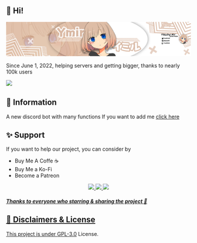 ## 👋 Hi!

![Variant Long Website](https://github.com/OfficialYmirBot/.github/raw/main/profile/ymir_banner.png)

Since June 1, 2022, helping servers and getting bigger, thanks to nearly 100k users

<a/> <a href = "discord.com"><img src = "https://img.shields.io/badge/Discord-7289DA?style=for-the-badge&logo=discord&logoColor=white" target = "_blank"> <a/>

## 📜 Information
 A new discord bot with many functions
 If you want to add me [click here](https://discord.com/oauth2/authorize?client_id=981591237301796904&scope=bot+identify+guilds+email+applications.commands&permissions=2080374975)
## ✨ Support
If you want to help our project, you can consider by

* Buy Me A Coffe ☕️
* Buy Me a Ko-Fi
* Become a Patreon

<p align="center">
 <a href = ""><img src = "https://img.shields.io/badge/Ko--fi-F16061?style=for-the-badge&logo=ko-fi&logoColor=white" target = "_blank">
 <a href = ""><img src = "https://img.shields.io/badge/Buy_Me_A_Coffee-FFDD00?style=for-the-badge&logo=buy-me-a-coffee&logoColor=black" target = "_blank"> 
 <a href = ""><img src = "https://img.shields.io/badge/Patreon-F96854?style=for-the-badge&logo=patreon&logoColor=white" target = "_blank">
</p>
  
##### Thanks to everyone who starring & sharing the project 💖

 ## 📌 Disclaimers & License

This project is under [GPL-3.0](https://github.com/OfficialYmirBot/.github/blob/main/LICENSE.md) License.
